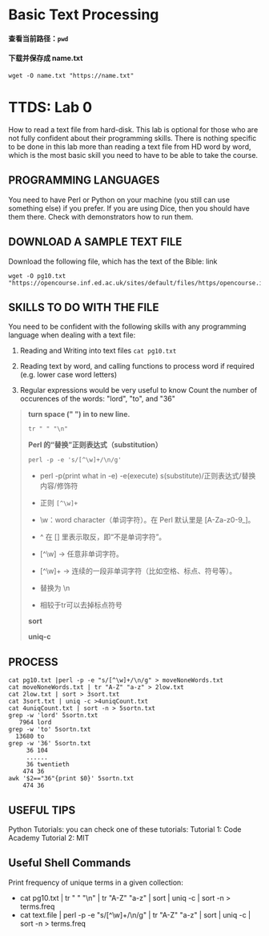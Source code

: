 # Basic Text Processing
#### 查看当前路径：`pwd`

#### 下载并保存成 name.txt
`
wget -O name.txt "https://name.txt"
`
# TTDS: Lab 0
How to read a text file from hard-disk. This lab is optional for those who are not fully confident about their programming skills. There is nothing specific to be done in this lab more than reading a text file from HD word by word, which is the most basic skill you need to have to be able to take the course.

## PROGRAMMING LANGUAGES

You need to have Perl or Python on your machine (you still can use something else) if you prefer.
If you are using Dice, then you should have them there. Check with demonstrators how to run them.
## DOWNLOAD A SAMPLE TEXT FILE

Download the following file, which has the text of the Bible: link
```
wget -O pg10.txt "https://opencourse.inf.ed.ac.uk/sites/default/files/https/opencourse.inf.ed.ac.uk/ttds/2023/pg10.txt"
```
## SKILLS TO DO WITH THE FILE

You need to be confident with the following skills with any programming language when dealing with a text file:

1. Reading and Writing into text files
```cat pg10.txt```

2. Reading text by word, and calling functions to process word if required (e.g. lower case word letters)
3. Regular expressions would be very useful to know
Count the number of occurences of the words: "lord", "to", and "36"

>**turn space (" ") in to new line.**
>  
>```tr " " "\n" ```
>
>**Perl 的“替换”正则表达式（substitution）**
>
>```perl -p -e 's/[^\w]+/\n/g'```
>- perl -p(print what in -e) -e(execute) s(substitute)/正则表达式/替换内容/修饰符
>- 正则 `[^\w]+`
>- \w：word character（单词字符）。在 Perl 默认里是 [A-Za-z0-9_]。
>- ^ 在 [] 里表示取反，即“不是单词字符”。
>- [^\w] → 任意非单词字符。
>- [^\w]+ → 连续的一段非单词字符（比如空格、标点、符号等）。
>- 替换为 \n
>    
>- 相较于tr可以去掉标点符号
>  
>**sort**
>
>**uniq-c**

## PROCESS
```
cat pg10.txt |perl -p -e "s/[^\w]+/\n/g" > moveNoneWords.txt
cat moveNoneWords.txt | tr "A-Z" "a-z" > 2low.txt
cat 2low.txt | sort > 3sort.txt
cat 3sort.txt | uniq -c >4uniqCount.txt
cat 4uniqCount.txt | sort -n > 5sortn.txt
grep -w 'lord' 5sortn.txt
   7964 lord
grep -w 'to' 5sortn.txt
  13680 to
grep -w '36' 5sortn.txt
     36 104
     ......
     36 twentieth
    474 36
awk '$2=="36"{print $0}' 5sortn.txt
    474 36
```

## USEFUL TIPS
Python Tutorials: you can check one of these tutorials:
Tutorial 1: Code Academy
Tutorial 2: MIT
## Useful Shell Commands 
Print frequency of unique terms in a given collection: 
- cat pg10.txt | tr " " "\n" | tr "A-Z" "a-z" | sort | uniq -c | sort -n > terms.freq 
- cat text.file | perl -p -e "s/[^\w]+/\n/g" | tr "A-Z" "a-z" | sort | uniq -c | sort -n > terms.freq
